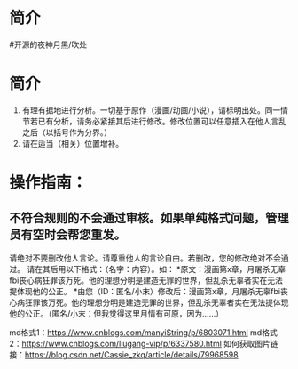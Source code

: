 # 简介
#开源的夜神月黑/吹处

# 简介
1. 有理有据地进行分析。一切基于原作（漫画/动画/小说），请标明出处。同一情节若已有分析，请务必紧接其后进行修改。修改位置可以任意插入在他人言乱之后（以括号作为分界。）
2. 请在适当（相关）位置增补。

  
# 操作指南：
  ## 不符合规则的不会通过审核。如果单纯格式问题，管理员有空时会帮您重发。
  请绝对不要删改他人言论。请尊重他人的言论自由。若删改，您的修改绝对不会通过。
  请在其后用以下格式：（名字：内容）。如：
    *原文：漫画第x章，月屠杀无辜fbi丧心病狂罪该万死。他的理想分明是建造无罪的世界，但乱杀无辜者实在无法提体现他的公正。
    *由您（ID：匿名/小末）修改后：漫画第x章，月屠杀无辜fbi丧心病狂罪该万死。他的理想分明是建造无罪的世界，但乱杀无辜者实在无法提体现他的公正。（匿名/小末：但我觉得这里月情有可原，因为……）
  
  md格式1：https://www.cnblogs.com/manyiString/p/6803071.html
  md格式2：https://www.cnblogs.com/liugang-vip/p/6337580.html
  如何获取图片链接：https://blog.csdn.net/Cassie_zkq/article/details/79968598
